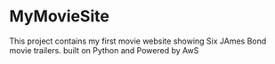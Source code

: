 # MyMovieSite

This project contains my first movie website showing Six JAmes Bond movie trailers. built on Python and Powered by AwS
